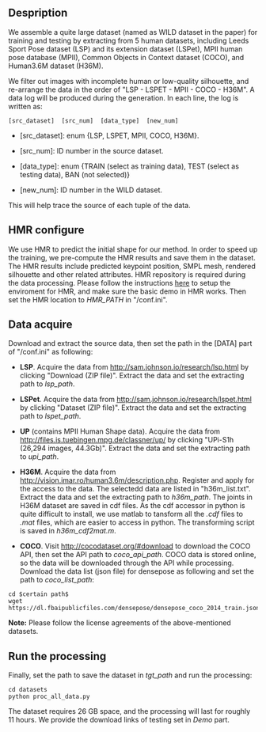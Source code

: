 ## Despription
We assemble a quite large dataset (named as WILD dataset in the paper) for training and testing by extracting from 5 human datasets, including Leeds Sport Pose dataset (LSP) and its extension dataset (LSPet), MPII human pose database (MPII), Common Objects in Context dataset (COCO), and Human3.6M dataset (H36M).

We filter out images with incomplete human or low-quality silhouette, and re-arrange the data in the order of "LSP - LSPET - MPII - COCO - H36M".  A data log will be produced during the generation. In each line, the log is written as: 
```
[src_dataset]  [src_num]  [data_type]  [new_num]
```
+ [src_dataset]: enum {LSP, LSPET, MPII, COCO, H36M}.

+ [src_num]: ID number in the source dataset.

+ [data_type]: enum {TRAIN (select as training data), TEST (select as testing data), BAN (not selected)}

+ [new_num]: ID number in the WILD dataset.

This will help trace the source of each tuple of the data.

## HMR configure
We use HMR to predict the initial shape for our method.  In order to speed up the training, we pre-compute the HMR results and save them in the dataset.  The HMR results include predicted keypoint position, SMPL mesh, rendered silhouette and other related attributes.  HMR repository is required during the data processing. Please follow the instructions [here](https://github.com/akanazawa/hmr/blob/master/README.md) to setup the enviroment for HMR, and make sure the basic demo in HMR works.  Then set the HMR location to *HMR_PATH* in "/conf.ini".

## Data acquire
Download and extract the source data, then set the path in the [DATA] part of "/conf.ini" as following:

+ **LSP**. Acquire the data from http://sam.johnson.io/research/lsp.html by clicking "Download (ZIP file)". Extract the data and set the extracting path to *lsp_path*.

+ **LSPet**. Acquire the data from http://sam.johnson.io/research/lspet.html by clicking "Dataset (ZIP file)". Extract the data and set the extracting path to *lspet_path*.

+ **UP** (contains MPII Human Shape data). Acquire the data from http://files.is.tuebingen.mpg.de/classner/up/ by clicking "UPi-S1h (26,294 images, 44.3Gb)". Extract the data and set the extracting path to *upi_path*.

+ **H36M**. Acquire the data from http://vision.imar.ro/human3.6m/description.php. Register and apply for the access to the data. The selectedd data are listed in "h36m_list.txt". Extract the data and set the extracting path to *h36m_path*.  The joints in H36M dataset are saved in cdf files.  As the cdf accessor in python is quite difficult to install, we use matlab to tansform all the *.cdf* files to *.mat* files, which are easier to access in python.  The transforming script is saved in *h36m_cdf2mat.m*.

+ **COCO**. Visit http://cocodataset.org/#download to download the COCO API, then set the API path to *coco_api_path*.   COCO data is stored online, so the data will be downloaded through the API while processing.  Download the data list (json file) for densepose as following and set the path to *coco_list_path*:
```
cd $certain path$
wget https://dl.fbaipublicfiles.com/densepose/densepose_coco_2014_train.json
```
**Note:** Please follow the license agreements of the above-mentioned datasets.

## Run the processing
Finally, set the path to save the dataset in *tgt_path* and run the processing:
```
cd datasets
python proc_all_data.py
```
The dataset requires 26 GB space, and the processing will last for roughly 11 hours.  We provide the download links of testing set in *Demo* part.  
